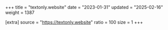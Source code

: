 +++
title = "textonly.website"
date = "2023-01-31"
updated = "2025-02-16"
weight = 1387

[extra]
source = "https://textonly.website"
ratio = 100
size = 1
+++
